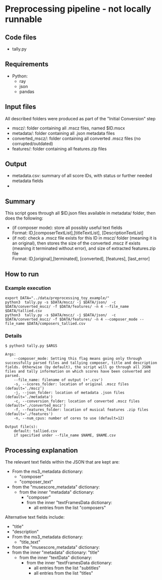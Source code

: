 # Preprocessing pipeline - not locally runnable

## Code files
- tally.py

## Requirements
- Python:
  - ray
  - json
  - pandas

## Input files
All described folders were produced as part of the "Initial Conversion" step
- mscz/: folder containing all .mscz files, named $ID.mscx
- metadata/: folder containing all .json metadata files
- converted_mscz/: folder containing all converted .mscz files (no corrupted/outdated)
- features/: folder containing all features.zip files

## Output
- metadata.csv: summary of all score IDs, with status or further needed metadata fields
- 
## Summary
This script goes through all $ID.json files available in metadata/ folder, then does the following:
- (if composer mode): store all possibly useful text fields  
Format: ID,[composerTextList],[titleTextList], [DescriptionTextList]
- (if not): check a .mscz file exists for this ID in mscz/ folder (meaning it is an original), then stores the size of the converted .mscz if exists (meaning it terminated without error), and size of extracted features.zip file  
Format: ID,[original],[terminated], [converted], [features], [last_error]

## How to run

### Example execution
```
export DATA="../data/preprocessing_toy_example/"
python3  tally.py -s $DATA/mscz/ -j $DATA/json/  -c $DATA/converted_mscz/ -f $DATA/features/ -n 4 --file_name $DATA/tallied.csv
python3  tally.py -s $DATA/mscz/ -j $DATA/json/  -c $DATA/converted_mscz/ -f $DATA/features/ -n 4 --composer_mode --file_name $DATA/composers_tallied.csv
```
### Details

`$ python3 tally.py $ARGS`
``` 
Args:
    --composer_mode: Setting this flag means going only through successfully parsed files and tallying composer, title and description fields. Otherwise (by default), the script will go through all JSON files and tally information on which scores have been converted and parsed.
    --file_name: filename of output (+'.csv')
    -s, --scores_folder: location of original .mscz files (default='./mscz')
    -j, --json_folder: location of metadata .json files (default='./metadata')
    -c, --conversion_folder: location of converted .mscz files (default='./converted_mscz')
    -f, --features_folder: location of musical features .zip files (default='./features')
    -n, --num_cpus: number of cores to use (default=12)

Output file(s):
    default: tallied.csv
    if specified under --file_name $NAME, $NAME.csv
```

## Processing explanation

The relevant text fields within the JSON that are kept are:

- From the ms3_metadata dictionary:
    - "composer" 
    - "composer_text" 
- from the "musescore_metadata" dictionary:
    - from the inner "metadata" dictionary:
        - "composer"
        - from the inner "textFramesData dictionary:
            - all entries from the list "composers"

Alternative text fields include:

- "title"
- "description" 
- From the ms3_metadata dictionary:
    - "title_text"
- from the "musescore_metadata" dictionary:
 - from the inner "metadata" dictionary:
    "title"
    - from the inner "textData" dictionary:
        - from the inner "textFramesData dictionary:
            - all entries from the list "subtitles"
            - all entries from the list "titles"